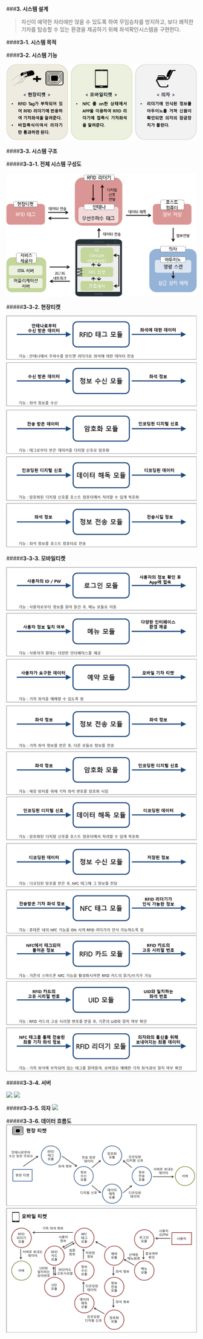 ###**3. 시스템 설계**


>  자신이 예약한 자리에만 앉을 수 있도록 하여 무임승차를 방지하고, 보다 쾌적한 기차를 탑승할 수 있는 환경을 제공하기 위해 좌석확인시스템을 구현한다.

####**3-1. 시스템 목적**

####**3-2. 시스템 기능**

![](https://raw.githubusercontent.com/losnah/planets/master/KakaoTalk_20160618_215639823.bmp)


####**3-3. 시스템 구조**

#####**3-3-1. 전체 시스템 구성도**

![](https://raw.githubusercontent.com/losnah/planets/master/KakaoTalk_20160618_215632902.bmp)

#####**3-3-2. 현장티켓**

![](https://raw.githubusercontent.com/losnah/planets/master/KakaoTalk_20160618_215633375.bmp)

#####**3-3-3. 모바일티켓**

![](https://raw.githubusercontent.com/losnah/planets/master/KakaoTalk_20160618_215633782.bmp)
![](https://raw.githubusercontent.com/losnah/planets/master/KakaoTalk_20160618_215634199.bmp)
![](https://raw.githubusercontent.com/losnah/planets/master/KakaoTalk_20160618_215635524.bmp)

#####**3-3-4. 서버**

![](C:\Users\HANSOL\Desktop\컴시설\7.bmp)
![](C:\Users\HANSOL\Desktop\컴시설\8.bmp)

#####**3-3-5. 의자**
![](C:\Users\HANSOL\Desktop\컴시설\9.bmp)

#####**3-3-6. 데이터 흐름도**
![](https://raw.githubusercontent.com/losnah/planets/master/KakaoTalk_20160618_215636971.bmp)
![](https://raw.githubusercontent.com/losnah/planets/master/KakaoTalk_20160618_215637381.bmp)

